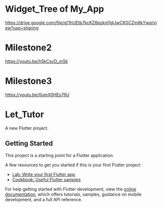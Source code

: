 # Widget_Tree of My_App

https://drive.google.com/file/d/1hUEtb7kcKZ6pzknl1glJwCK0CZm6kYwq/view?usp=sharing

# Milestone2

https://youtu.be/h5kCscD_mSk

# Milestone3

https://youtu.be/0umX0HEs76U

# Let_Tutor

A new Flutter project.

## Getting Started

This project is a starting point for a Flutter application.

A few resources to get you started if this is your first Flutter project:

- [Lab: Write your first Flutter app](https://docs.flutter.dev/get-started/codelab)
- [Cookbook: Useful Flutter samples](https://docs.flutter.dev/cookbook)

For help getting started with Flutter development, view the
[online documentation](https://docs.flutter.dev/), which offers tutorials,
samples, guidance on mobile development, and a full API reference.
